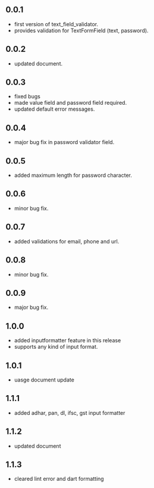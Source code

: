 ## 0.0.1

* first version of text_field_validator.
* provides validation for TextFormField (text, password).

## 0.0.2

* updated document.

## 0.0.3

* fixed bugs
* made value field and password field required.
* updated default error messages.

## 0.0.4
* major bug fix in password validator field.

## 0.0.5
* added maximum length for password character.

## 0.0.6
* minor bug fix.

## 0.0.7
* added validations for email, phone and url.

## 0.0.8
* minor bug fix.

## 0.0.9
* major bug fix.

## 1.0.0
* added inputformatter feature in this release
* supports any kind of input format.

## 1.0.1
* uasge document update

## 1.1.1
* added adhar, pan, dl, ifsc, gst input formatter

## 1.1.2
* updated document

## 1.1.3
* cleared lint error and dart formatting
